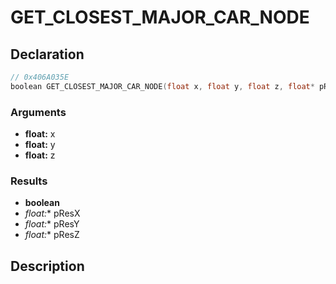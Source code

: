 # GET_CLOSEST_MAJOR_CAR_NODE

## Declaration
```cpp
// 0x406A035E
boolean GET_CLOSEST_MAJOR_CAR_NODE(float x, float y, float z, float* pResX, float* pResY, float* pResZ);
```

### Arguments
- **float:** x
- **float:** y
- **float:** z

### Results
- **boolean**
- **float*:** pResX
- **float*:** pResY
- **float*:** pResZ

## Description
